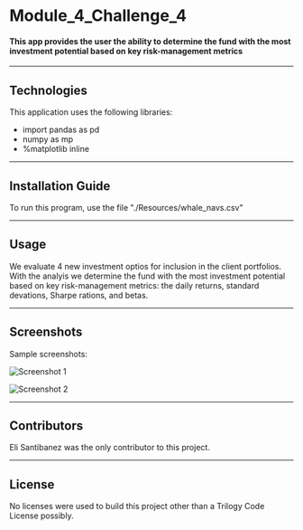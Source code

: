 # Module_4_Challenge_4
#### This app provides the user the ability to determine the fund with the most investment potential based on key risk-management metrics
---

## Technologies

This application uses the following libraries:
* import pandas as pd
* numpy as mp
* %matplotlib inline

---

## Installation Guide

To run this program, use the file "./Resources/whale_navs.csv"

---

## Usage

We evaluate 4 new investment optios for inclusion in the client portfolios. With the analyis we determine the fund with the most investment potential based on key risk-management metrics: the daily returns, standard devations, Sharpe rations, and betas. 

---
## Screenshots
Sample screenshots:

![Screenshot 1](/Module_4_Challenge_4/Resources/Screenshot_1.png)

![Screenshot 2](/Module_4_Challenge_4/Resources/Screenshot_2.png)






---



## Contributors

Eli Santibanez was the only contributor to this project. 

---

## License

No licenses were used to build this project other than a Trilogy Code License possibly. 
